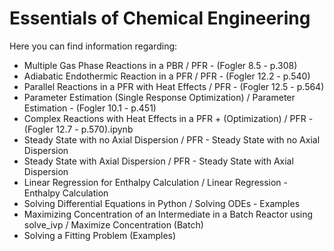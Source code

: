 # Essentials of Chemical Engineering

Here you can find information regarding:
- Multiple Gas Phase Reactions in a PBR / PFR - (Fogler 8.5 - p.308)
- Adiabatic Endothermic Reaction in a PFR / PFR - (Fogler 12.2 - p.540)
- Parallel Reactions in a PFR with Heat Effects / PFR - (Fogler 12.5 - p.564)
- Parameter Estimation (Single Response Optimization) / Parameter Estimation - (Fogler 10.1 - p.451)
- Complex Reactions with Heat Effects in a PFR + (Optimization) / PFR - (Fogler 12.7 - p.570).ipynb
- Steady State with no Axial Dispersion / PFR - Steady State with no Axial Dispersion
- Steady State with Axial Dispersion / PFR - Steady State with Axial Dispersion
- Linear Regression for Enthalpy Calculation / Linear Regression - Enthalpy Calculation
- Solving Differential Equations in Python / Solving ODEs - Examples
- Maximizing Concentration of an Intermediate in a Batch Reactor using solve_ivp / Maximize Concentration (Batch)
- Solving a Fitting Problem (Examples)

